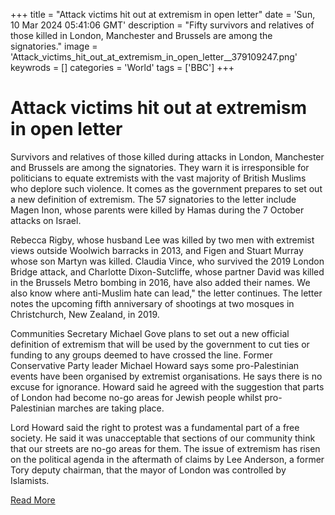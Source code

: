 +++
title = "Attack victims hit out at extremism in open letter"
date = 'Sun, 10 Mar 2024 05:41:06 GMT'
description = "Fifty survivors and relatives of those killed in London, Manchester and Brussels are among the signatories."
image = 'Attack_victims_hit_out_at_extremism_in_open_letter__379109247.png'
keywrods =  []
categories = 'World'
tags = ['BBC']
+++

# Attack victims hit out at extremism in open letter

Survivors and relatives of those killed during attacks in London, Manchester and Brussels are among the signatories.
They warn it is irresponsible for politicians to equate extremists with the vast majority of British Muslims who deplore such violence.
It comes as the government prepares to set out a new definition of extremism.
The 57 signatories to the letter include Magen Inon, whose parents were killed by Hamas during the 7 October attacks on Israel.

Rebecca Rigby, whose husband Lee was killed by two men with extremist views outside Woolwich barracks in 2013, and Figen and Stuart Murray whose son Martyn was killed.
Claudia Vince, who survived the 2019 London Bridge attack, and Charlotte Dixon-Sutcliffe, whose partner David was killed in the Brussels Metro bombing in 2016, have also added their names.
We also know where anti-Muslim hate can lead,<bb>" the letter continues.
The letter notes the upcoming fifth anniversary of shootings at two mosques in Christchurch, New Zealand, in 2019.

Communities Secretary Michael Gove plans to set out a new official definition of extremism that will be used by the government to cut ties or funding to any groups deemed to have crossed the line.
Former Conservative Party leader Michael Howard says some pro-Palestinian events have been organised by extremist organisations.
He says there is no excuse for ignorance.
Howard said he agreed with the suggestion that parts of London had become no-go areas for Jewish people whilst pro- Palestinian marches are taking place.

Lord Howard said the right to protest was a fundamental part of a free society.
He said it was unacceptable that sections of our community think that our streets are no-go areas for them.
The issue of extremism has risen on the political agenda in the aftermath of claims by Lee Anderson, a former Tory deputy chairman, that the mayor of London was controlled by Islamists.


[Read More](https://www.bbc.co.uk/news/uk-68526577)
